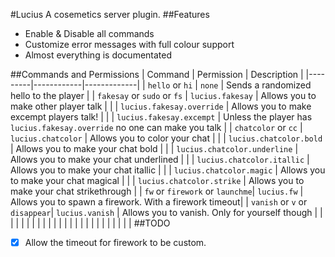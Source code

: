 #Lucius
A cosemetics server plugin.
##Features
 - Enable & Disable all commands
 - Customize error messages with full colour support
 - Almost everything is documentated

##Commands and Permissions
| Command | Permission | Description |
|---------|------------|-------------|
| ```hello``` or ```hi``` | ```none``` | Sends a randomized hello to the player |
| ```fakesay``` or ```sudo``` or ```fs``` | ```lucius.fakesay``` | Allows you to make other player talk |
|  | ```lucius.fakesay.override``` | Allows you to make excempt players talk! |
|  | ```lucius.fakesay.excempt``` | Unless the player has ```lucius.fakesay.override``` no one can make you talk |
| ```chatcolor``` or  ```cc``` | ```lucius.chatcolor``` | Allows you to color your chat |
|  | ```lucius.chatcolor.bold``` | Allows you to make your chat bold |
|  | ```lucius.chatcolor.underline``` | Allows you to make your chat underlined |
|  | ```lucius.chatcolor.itallic``` | Allows you to make your chat itallic |
|  | ```lucius.chatcolor.magic``` | Allows you to make your chat magical |
|  | ```lucius.chatcolor.strike``` | Allows you to make your chat strikethrough |
| ```fw``` or ```firework``` or ```launchme```| ```lucius.fw``` | Allows you to spawn a firework. With a firework timeout|
| ```vanish``` or ```v``` or ```disappear```| ```lucius.vanish```  | Allows you to vanish. Only for yourself though |
|  |  |  |
|  |  |  |
|  |  |  |
|  |  |  |
|  |  |  |
|  |  |  |
##TODO
 - [x] Allow the timeout for firework to be custom.
